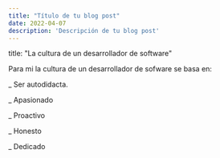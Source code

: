 ```yaml
---
title: "Título de tu blog post"
date: 2022-04-07
description: 'Descripción de tu blog post'
---
```

title: "La cultura de un desarrollador de software"

Para mi la cultura de un desarrollador de sofware se basa en:
 
_ Ser autodidacta.

_ Apasionado

_ Proactivo

_ Honesto

_ Dedicado




